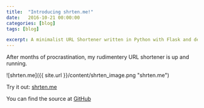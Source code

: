 ```yaml
---
title:  "Introducing shrten.me!"
date:   2016-10-21 00:00:00
categories: [blog]
tags: [blog]

excerpt: A minimalist URL Shortener written in Python with Flask and deployed on a personal VM
---
```


After months of procrastination, my rudimentery URL shortener is up and running. 

![shrten.me]({{ site.url }}/content/shrten_image.png "shrten.me")

Try it out: [shrten.me][shrten]

You can find the source at [GitHub][github]

[github]: http://github.com/ndookie/shrten.me
[shrten]: http://shrten.me